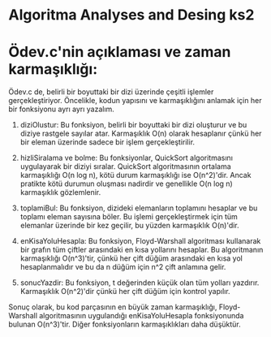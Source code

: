 # Algoritma Analyses and Desing ks2

# Ödev.c'nin açıklaması ve zaman karmaşıklığı:

Ödev.c de, belirli bir boyuttaki bir dizi üzerinde çeşitli işlemler gerçekleştiriyor. Öncelikle, kodun yapısını ve karmaşıklığını anlamak için her bir fonksiyonu ayrı ayrı yazalım.

1. diziOlustur: Bu fonksiyon, belirli bir boyuttaki bir dizi oluşturur ve bu diziye rastgele sayılar atar. Karmaşıklık O(n) olarak hesaplanır çünkü her bir eleman üzerinde sadece bir işlem gerçekleştirilir.

2. hizliSiralama ve bolme: Bu fonksiyonlar, QuickSort algoritmasını uygulayarak bir diziyi sıralar. QuickSort algoritmasının ortalama karmaşıklığı O(n log n), kötü durum karmaşıklığı ise O(n^2)'dir. Ancak pratikte kötü durumun oluşması nadirdir ve genellikle O(n log n) karmaşıklık gözlemlenir.

3. toplamiBul: Bu fonksiyon, dizideki elemanların toplamını hesaplar ve bu toplamı eleman sayısına böler. Bu işlemi gerçekleştirmek için tüm elemanlar üzerinde bir kez geçilir, bu yüzden karmaşıklık O(n)'dir.

4. enKisaYoluHesapla: Bu fonksiyon, Floyd-Warshall algoritması kullanarak bir grafın tüm çiftler arasındaki en kısa yollarını hesaplar. Bu algoritmanın karmaşıklığı O(n^3)'tir, çünkü her çift düğüm arasındaki en kısa yol hesaplanmalıdır ve bu da n düğüm için n^2 çift anlamına gelir.

5. sonucYazdir: Bu fonksiyon, t değerinden küçük olan tüm yolları yazdırır. Karmaşıklık O(n^2)'dir çünkü her çift düğüm için kontrol yapılır.

Sonuç olarak, bu kod parçasının en büyük zaman karmaşıklığı, Floyd-Warshall algoritmasının uygulandığı enKisaYoluHesapla fonksiyonunda bulunan O(n^3)'tir. Diğer fonksiyonların karmaşıklıkları daha düşüktür.



